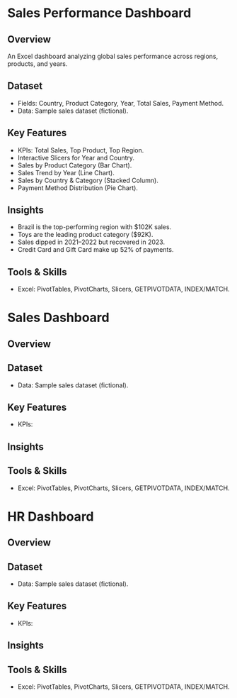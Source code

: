 # Sales Performance Dashboard

## Overview

An Excel dashboard analyzing global sales performance across regions, products, and years.

## Dataset

- Fields: Country, Product Category, Year, Total Sales, Payment Method.
- Data: Sample sales dataset (fictional).

## Key Features

- KPIs: Total Sales, Top Product, Top Region.
- Interactive Slicers for Year and Country.
- Sales by Product Category (Bar Chart).
- Sales Trend by Year (Line Chart).
- Sales by Country & Category (Stacked Column).
- Payment Method Distribution (Pie Chart).

## Insights

- Brazil is the top-performing region with $102K sales.
- Toys are the leading product category ($92K).
- Sales dipped in 2021–2022 but recovered in 2023.
- Credit Card and Gift Card make up 52% of payments.

## Tools & Skills

- Excel: PivotTables, PivotCharts, Slicers, GETPIVOTDATA, INDEX/MATCH.

# Sales Dashboard

## Overview

## Dataset

- Data: Sample sales dataset (fictional).

## Key Features

- KPIs:

## Insights

## Tools & Skills

- Excel: PivotTables, PivotCharts, Slicers, GETPIVOTDATA, INDEX/MATCH.

# HR Dashboard

## Overview

## Dataset

- Data: Sample sales dataset (fictional).

## Key Features

- KPIs:

## Insights

## Tools & Skills

- Excel: PivotTables, PivotCharts, Slicers, GETPIVOTDATA, INDEX/MATCH.
